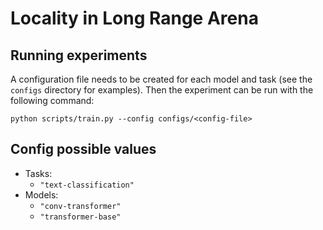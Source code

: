 # Locality in Long Range Arena

## Running experiments
A configuration file needs to be created for each model and task (see the `configs` directory for examples). Then the experiment can be run with the following command:

```
python scripts/train.py --config configs/<config-file>
```

## Config possible values
- Tasks:
    - `"text-classification"`
- Models:
    - `"conv-transformer"`
    - `"transformer-base"`